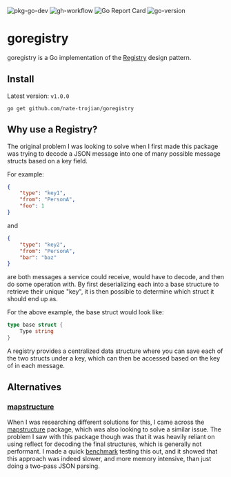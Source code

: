 ![pkg-go-dev](https://pkg.go.dev/badge/mod/github.com/nate-trojian/goregistry)
![gh-workflow](https://img.shields.io/github/workflow/status/nate-trojian/goregistry/main)
![Go Report Card](https://goreportcard.com/badge/github.com/nate-trojian/goregistry)
![go-version](https://img.shields.io/github/go-mod/go-version/nate-trojian/goregistry)
# goregistry
goregistry is a Go implementation of the [Registry](https://martinfowler.com/eaaCatalog/registry.html) design pattern.

## Install
Latest version: `v1.0.0`

```shell
go get github.com/nate-trojian/goregistry
```

## Why use a Registry?
The original problem I was looking to solve when I first made this package was trying to decode a JSON message into one of many possible message structs based on a key field.

For example:
```json
{
    "type": "key1",
    "from": "PersonA",
    "foo": 1
}
```

and

```json
{
    "type": "key2",
    "from": "PersonA",
    "bar": "baz"
}
```

are both messages a service could receive, would have to decode, and then do some operation with.  By first deserializing each into a base structure to retrieve their unique "key", it is then possible to determine which struct it should end up as.

For the above example, the base struct would look like:
```go
type base struct {
    Type string
}
```

A registry provides a centralized data structure where you can save each of the two structs under a key, which can then be accessed based on the key of in each message.


## Alternatives
### [mapstructure](https://github.com/mitchellh/mapstructure)
When I was researching different solutions for this, I came across the [mapstructure](https://github.com/mitchellh/mapstructure) package, which was also looking to solve a similar issue.  The problem I saw with this package though was that it was heavily reliant on using reflect for decoding the final structures, which is generally not performant.  I made a quick [benchmark](https://github.com/nate-trojian/mapstructure-benchmark) testing this out, and it showed that this approach was indeed slower, and more memory intensive, than just doing a two-pass JSON parsing.
